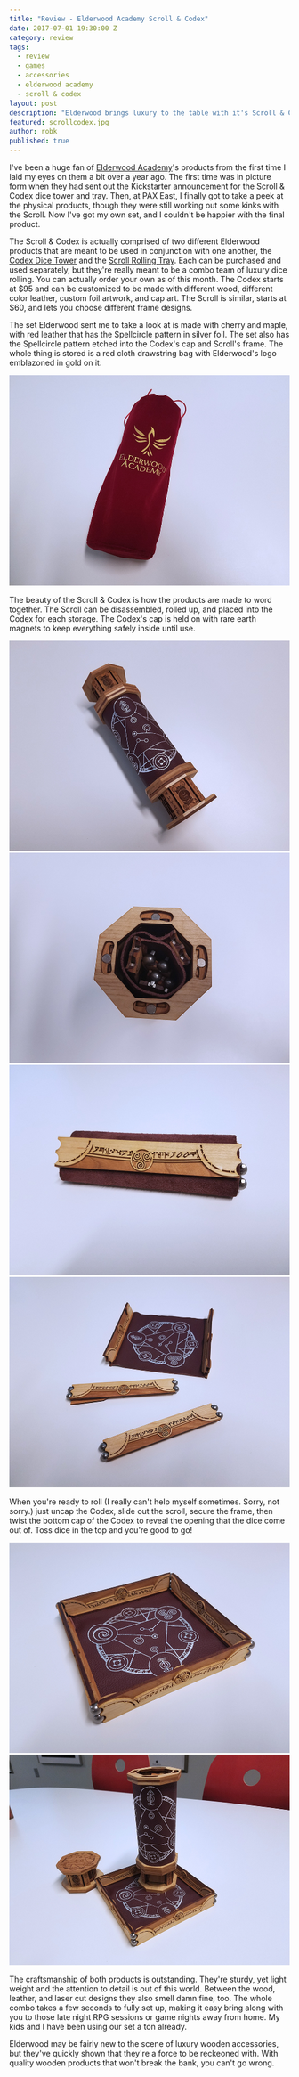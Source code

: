 ```yaml
---
title: "Review - Elderwood Academy Scroll & Codex"
date: 2017-07-01 19:30:00 Z
category: review
tags:
  - review
  - games
  - accessories
  - elderwood academy
  - scroll & codex
layout: post
description: "Elderwood brings luxury to the table with it's Scroll & Codex dice tower and tray."
featured: scrollcodex.jpg                                                          
author: robk
published: true
---
```


I've been a huge fan of [Elderwood Academy](https://www.elderwoodacademy.com/)'s products from the first time I laid my eyes on them a bit over a year ago. The first time was in picture form when they had sent out the Kickstarter announcement for the Scroll & Codex dice tower and tray. Then, at PAX East, I finally got to take a peek at the physical products, though they were still working out some kinks with the Scroll. Now I've got my own set, and I couldn't be happier with the final product.

The Scroll & Codex is actually comprised of two different Elderwood products that are meant to be used in conjunction with one another, the [Codex Dice Tower](https://www.elderwoodacademy.com/codex-dice-towers/) and the [Scroll Rolling Tray](https://www.elderwoodacademy.com/scroll-roll-up-rolling-tray/). Each can be purchased and used separately, but they're really meant to be a combo team of luxury dice rolling. You can actually order your own as of this month. The Codex starts at $95 and can be customized to be made with different wood, different color leather, custom foil artwork, and cap art. The Scroll is similar, starts at $60, and lets you choose different frame designs.

The set Elderwood sent me to take a look at is made with cherry and maple, with red leather that has the Spellcircle pattern in silver foil. The set also has the Spellcircle pattern etched into the Codex's cap and Scroll's frame. The whole thing is stored is a red cloth drawstring bag with Elderwood's logo emblazoned in gold on it.

![Elderwood Academy Scroll & Codex Bag](/images/elderwood/ewsc1.jpg)

The beauty of the Scroll & Codex is how the products are made to word together. The Scroll can be disassembled, rolled up, and placed into the Codex for each storage. The Codex's cap is held on with rare earth magnets to keep everything safely inside until use.

![Elderwood Academy Scroll & Codex Bag](/images/elderwood/ewsc2.jpg)
![Elderwood Academy Scroll & Codex Bag](/images/elderwood/ewsc3.jpg)
![Elderwood Academy Scroll & Codex Bag](/images/elderwood/ewsc4.jpg)
![Elderwood Academy Scroll & Codex Bag](/images/elderwood/ewsc5.jpg)

When you're ready to roll (I really can't help myself sometimes. Sorry, not sorry.) just uncap the Codex, slide out the scroll, secure the frame, then twist the bottom cap of the Codex to reveal the opening that the dice come out of. Toss dice in the top and you're good to go!

![Elderwood Academy Scroll & Codex Bag](/images/elderwood/ewsc6.jpg)
![Elderwood Academy Scroll & Codex Bag](/images/elderwood/ewsc7.jpg)

The craftsmanship of both products is outstanding. They're sturdy, yet light weight and the attention to detail is out of this world. Between the wood, leather, and laser cut designs they also smell damn fine, too. The whole combo takes a few seconds to fully set up, making it easy bring along with you to those late night RPG sessions or game nights away from home. My kids and I have been using our set a ton already.

Elderwood may be fairly new to the scene of luxury wooden accessories, but they've quickly shown that they're a force to be reckeoned with. With quality wooden products that won't break the bank, you can't go wrong.


